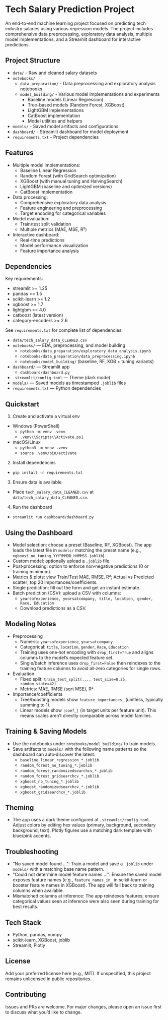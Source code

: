 # Tech Salary Prediction Project

An end-to-end machine learning project focused on predicting tech industry salaries using various regression models. The project includes comprehensive data preprocessing, exploratory data analysis, multiple model implementations, and a Streamlit dashboard for interactive predictions.

## Project Structure
- `data/` - Raw and cleaned salary datasets
- `notebooks/`
  - `data_preparation/` - Data preprocessing and exploratory analysis notebooks
  - `model_building/` - Various model implementations and experiments
    - Baseline models (Linear Regression)
    - Tree-based models (Random Forest, XGBoost)
    - LightGBM implementations
    - CatBoost implementation
    - Model utilities and helpers
- `models/` - Saved model artifacts and configurations
- `dashboard/` - Streamlit dashboard for model deployment
- `requirements.txt` - Project dependencies

## Features
- Multiple model implementations:
  - Baseline Linear Regression
  - Random Forest (with GridSearch optimization)
  - XGBoost (with manual tuning and HalvingSearch)
  - LightGBM (baseline and optimized versions)
  - CatBoost implementation
- Data processing:
  - Comprehensive exploratory data analysis
  - Feature engineering and preprocessing
  - Target encoding for categorical variables
- Model evaluation:
  - Train/test split validation
  - Multiple metrics (MAE, MSE, R²)
- Interactive dashboard:
  - Real-time predictions
  - Model performance visualization
  - Feature importance analysis

## Dependencies
Key requirements:
- streamlit >= 1.25
- pandas >= 1.5
- scikit-learn >= 1.2
- xgboost >= 1.7
- lightgbm >= 4.0
- catboost (latest version)
- category-encoders >= 2.6

See `requirements.txt` for complete list of dependencies.
  - `data/tech_salary_data_CLEANED.csv`
- `notebooks/` — EDA, preprocessing, and model building
  - `notebooks/data_preparation/exploratory_data_analysis.ipynb`
  - `notebooks/data_preparation/data_preprocessing.ipynb`
  - `notebooks/model_building/` (baseline, RF, XGB + tuning variants)
- `dashboard/` — Streamlit app
  - `dashboard/dashboard.py`
- `.streamlit/config.toml` — Theme (dark mode)
- `models/` — Saved models as timestamped `.joblib` files
- `requirements.txt` — Python dependencies

## Quickstart
1) Create and activate a virtual env
- Windows (PowerShell)
  - `python -m venv .venv`
  - `.venv\\Scripts\\Activate.ps1`
- macOS/Linux
  - `python3 -m venv .venv`
  - `source .venv/bin/activate`

2) Install dependencies
- `pip install -r requirements.txt`

3) Ensure data is available
- Place `tech_salary_data_CLEANED.csv` at `data/tech_salary_data_CLEANED.csv`.

4) Run the dashboard
- `streamlit run dashboard/dashboard.py`

## Using the Dashboard
- Model selection: choose a preset (Baseline, RF, XGBoost). The app loads the latest file in `models/` matching the preset name (e.g., `xgboost_no_tuning_YYYYMMDD_HHMMSS.joblib`).
- Custom model: optionally upload a `.joblib` file.
- Post‑processing: option to enforce non‑negative predictions (0 or training minimum).
- Metrics & plots: view Train/Test MAE, RMSE, R²; Actual vs Predicted scatter; top 20 importances/coefficients.
- Single prediction: fill out the form and get an instant estimate.
- Batch prediction (CSV): upload a CSV with columns:
  - `yearsofexperience, yearsatcompany, title, location, gender, Race, Education`
  - Download predictions as a CSV.

## Modeling Notes
- Preprocessing
  - Numeric: `yearsofexperience`, `yearsatcompany`
  - Categorical: `title`, `location`, `gender`, `Race`, `Education`
  - Training uses one‑hot encoding with `drop_first=True` and aligns columns to the model’s expected feature set.
  - Single/batch inference uses `drop_first=False` then reindexes to the training feature columns to avoid all‑zero categories for single rows.
- Evaluation
  - Fixed split: `train_test_split(..., test_size=0.25, random_state=42)`
  - Metrics: MAE, RMSE (sqrt MSE), R²
- Importance/coefficients
  - Tree/boosting models show `feature_importances_` (unitless, typically summing to 1).
  - Linear models show `|coef_|` (in target units per feature unit). This means scales aren’t directly comparable across model families.

## Training & Saving Models
- Use the notebooks under `notebooks/model_building/` to train models.
- Save artifacts to `models/` with the following name patterns so the dashboard can auto‑discover the latest:
  - `baseline_linear_regression_*.joblib`
  - `random_forest_no_tuning_*.joblib`
  - `random_forest_randomizedsearchcv_*.joblib`
  - `random_forest_gridsearchcv_*.joblib`
  - `xgboost_no_tuning_*.joblib`
  - `xgboost_randomizedsearchcv_*.joblib`
  - `xgboost_gridsearchcv_*.joblib`

## Theming
- The app uses a dark theme configured at `.streamlit/config.toml`. Adjust colors by editing hex values (primary, background, secondary background, text). Plotly figures use a matching dark template with blue/pink accents.

## Troubleshooting
- "No saved model found …": Train a model and save a `.joblib` under `models/` with a matching base name pattern.
- "Could not determine model feature names …": Ensure the saved model exposes feature names (e.g., `feature_names_in_` in scikit‑learn or booster feature names in XGBoost). The app will fall back to training columns when available.
- Mismatched columns at inference: The app reindexes features; ensure categorical values seen at inference were also seen during training for best results.

## Tech Stack
- Python, pandas, numpy
- scikit‑learn, XGBoost, joblib
- Streamlit, Plotly

## License
Add your preferred license here (e.g., MIT). If unspecified, this project remains unlicensed in public repositories.

## Contributing
Issues and PRs are welcome. For major changes, please open an issue first to discuss what you’d like to change.

